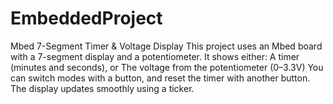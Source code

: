 # EmbeddedProject
Mbed 7-Segment Timer &amp; Voltage Display
This project uses an Mbed board with a 7-segment display and a potentiometer. It shows either:  A timer (minutes and seconds), or  The voltage from the potentiometer (0–3.3V)  You can switch modes with a button, and reset the timer with another button. The display updates smoothly using a ticker.
